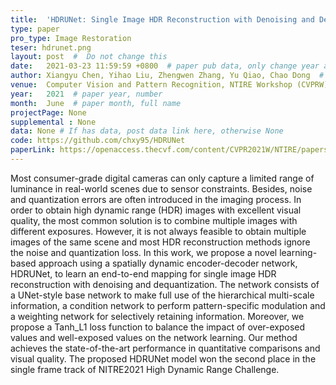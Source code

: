 ```yaml
---
title:  'HDRUNet: Single Image HDR Reconstruction with Denoising and Dequantization'  #  Paper title, covered by '
type: paper
pro_type: Image Restoration
teser: hdrunet.png
layout: post  #  Do not change this
date:   2021-03-23 11:59:59 +0800  # paper pub data, only change year and month according to this format
author: Xiangyu Chen, Yihao Liu, Zhengwen Zhang, Yu Qiao, Chao Dong  # authors information
venue:  Computer Vision and Pattern Recognition, NTIRE Workshop (CVPRW), 2021  # Where it be, ICCV and CVPR remove IEEE Conference on, 
year:   2021  # paper year, number
month:  June  # paper month, full name
projectPage: None
supplemental : None
data: None # If has data, post data link here, otherwise None
code: https://github.com/chxy95/HDRUNet
paperLink: https://openaccess.thecvf.com/content/CVPR2021W/NTIRE/papers/Chen_HDRUNet_Single_Image_HDR_Reconstruction_With_Denoising_and_Dequantization_CVPRW_2021_paper.pdf
---
```


Most consumer-grade digital cameras can only capture a limited range of luminance in real-world scenes due to sensor constraints. Besides, noise and quantization errors are often introduced in the imaging process. In order to obtain high dynamic range (HDR) images with excellent visual quality, the most common solution is to combine multiple images with different exposures. However, it is not always feasible to obtain multiple images of the same scene and most HDR reconstruction methods ignore the noise and quantization loss. In this work, we propose a novel learning-based approach using a spatially dynamic encoder-decoder network, HDRUNet, to learn an end-to-end mapping for single image HDR reconstruction with denoising and dequantization. The network consists of a UNet-style base network to make full use of the hierarchical multi-scale information, a condition network to perform pattern-specific modulation and a weighting network for selectively retaining information. Moreover, we propose a Tanh_L1 loss function to balance the impact of over-exposed values and well-exposed values on the network learning. Our method achieves the state-of-the-art performance in quantitative comparisons and visual quality. The proposed HDRUNet model won the second place in the single frame track of NITRE2021 High Dynamic Range Challenge.
